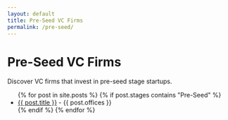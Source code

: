 ```yaml
---
layout: default
title: Pre-Seed VC Firms
permalink: /pre-seed/
---
```


<h1>Pre-Seed VC Firms</h1>
<p>Discover VC firms that invest in pre-seed stage startups.</p>
<ul>
  {% for post in site.posts %}
    {% if post.stages contains "Pre-Seed" %}
      <li><a href="{{ post.url }}">{{ post.title }}</a> - {{ post.offices }}</li>
    {% endif %}
  {% endfor %}
</ul>

